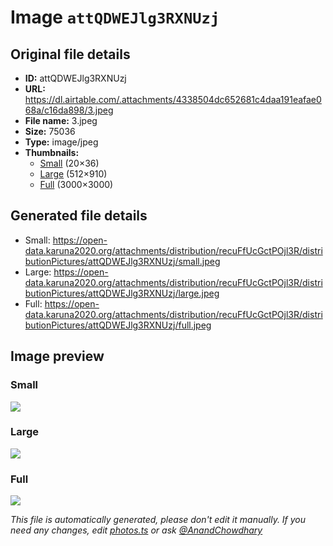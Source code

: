 # Image `attQDWEJlg3RXNUzj`

## Original file details

- **ID:** attQDWEJlg3RXNUzj
- **URL:** https://dl.airtable.com/.attachments/4338504dc652681c4daa191eafae068a/c16da898/3.jpeg
- **File name:** 3.jpeg
- **Size:** 75036
- **Type:** image/jpeg
- **Thumbnails:**
  - [Small](https://dl.airtable.com/.attachmentThumbnails/df2b5103d4768ab2b9a9484c509f0a05/b1068acb) (20×36)
  - [Large](https://dl.airtable.com/.attachmentThumbnails/58e0f18beba8cece4413fad4e92160fc/a7f3b8ed) (512×910)
  - [Full](https://dl.airtable.com/.attachmentThumbnails/c288f4496bbd4bc737bca887f3ae4342/d5e7cbb8) (3000×3000)

## Generated file details

- Small: https://open-data.karuna2020.org/attachments/distribution/recuFfUcGctPOjl3R/distributionPictures/attQDWEJlg3RXNUzj/small.jpeg
- Large: https://open-data.karuna2020.org/attachments/distribution/recuFfUcGctPOjl3R/distributionPictures/attQDWEJlg3RXNUzj/large.jpeg
- Full: https://open-data.karuna2020.org/attachments/distribution/recuFfUcGctPOjl3R/distributionPictures/attQDWEJlg3RXNUzj/full.jpeg

## Image preview

### Small

![](https://open-data.karuna2020.org/attachments/distribution/recuFfUcGctPOjl3R/distributionPictures/attQDWEJlg3RXNUzj/small.jpeg)

### Large

![](https://open-data.karuna2020.org/attachments/distribution/recuFfUcGctPOjl3R/distributionPictures/attQDWEJlg3RXNUzj/large.jpeg)

### Full

![](https://open-data.karuna2020.org/attachments/distribution/recuFfUcGctPOjl3R/distributionPictures/attQDWEJlg3RXNUzj/full.jpeg)

_This file is automatically generated, please don't edit it manually. If you need any changes, edit [photos.ts](/photos.ts) or ask [@AnandChowdhary](https://github.com/AnandChowdhary)_
